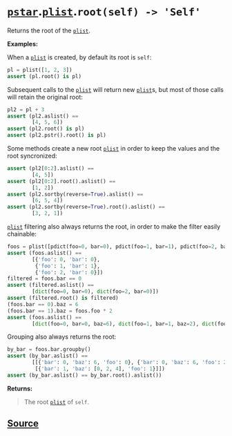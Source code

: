 # [`pstar`](./pstar.md).[`plist`](./pstar_plist.md).`root(self) -> 'Self'`

Returns the root of the [`plist`](./pstar_plist.md).

**Examples:**

When a [`plist`](./pstar_plist.md) is created, by default its root is `self`:
```python
pl = plist([1, 2, 3])
assert (pl.root() is pl)
```

Subsequent calls to the [`plist`](./pstar_plist.md) will return new [`plist`](./pstar_plist.md)s, but most of those
calls will retain the original root:
```python
pl2 = pl + 3
assert (pl2.aslist() ==
        [4, 5, 6])
assert (pl2.root() is pl)
assert (pl2.pstr().root() is pl)
```

Some methods create a new root [`plist`](./pstar_plist.md) in order to keep the values and the root
syncronized:
```python
assert (pl2[0:2].aslist() ==
        [4, 5])
assert (pl2[0:2].root().aslist() ==
        [1, 2])
assert (pl2.sortby(reverse=True).aslist() ==
        [6, 5, 4])
assert (pl2.sortby(reverse=True).root().aslist() ==
        [3, 2, 1])
```

[`plist`](./pstar_plist.md) filtering also always returns the root, in order to make the filter easily chainable:
```python
foos = plist([pdict(foo=0, bar=0), pdict(foo=1, bar=1), pdict(foo=2, bar=0)])
assert (foos.aslist() ==
        [{'foo': 0, 'bar': 0},
         {'foo': 1, 'bar': 1},
         {'foo': 2, 'bar': 0}])
filtered = foos.bar == 0
assert (filtered.aslist() ==
        [dict(foo=0, bar=0), dict(foo=2, bar=0)])
assert (filtered.root() is filtered)
(foos.bar == 0).baz = 6
(foos.bar == 1).baz = foos.foo * 2
assert (foos.aslist() ==
        [dict(foo=0, bar=0, baz=6), dict(foo=1, bar=1, baz=2), dict(foo=2, bar=0, baz=6)])
```

Grouping also always returns the root:
```python
by_bar = foos.bar.groupby()
assert (by_bar.aslist() ==
        [[{'bar': 0, 'baz': 6, 'foo': 0}, {'bar': 0, 'baz': 6, 'foo': 2}],
         [{'bar': 1, 'baz': [0, 2, 4], 'foo': 1}]])
assert (by_bar.aslist() == by_bar.root().aslist())
```

**Returns:**

>    The root [`plist`](./pstar_plist.md) of `self`.



## [Source](../pstar/pstar.py#L3406-L3470)